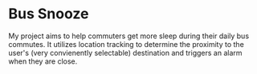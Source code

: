 # Bus Snooze

My project aims to help commuters get more sleep during their daily bus commutes. It utilizes location tracking to determine the proximity to the user's (very convienently selectable) destination and triggers an alarm when they are close.
